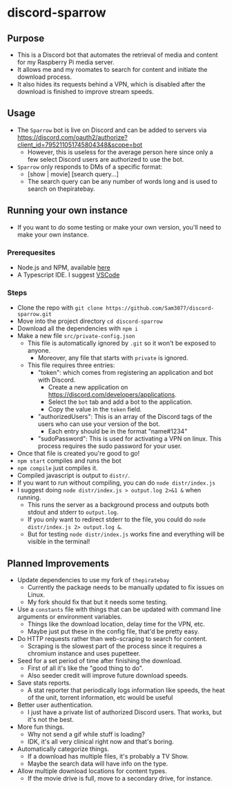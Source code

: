 # discord-sparrow

## Purpose
- This is a Discord bot that automates the retrieval of media and content for my Raspberry Pi media server.
- It allows me and my roomates to search for content and initiate the download process.
- It also hides its requests behind a VPN, which is disabled after the download is finished to improve stream speeds.

## Usage
- The `Sparrow` bot is live on Discord and can be added to servers via https://discord.com/oauth2/authorize?client_id=795211051745804348&scope=bot
  - However, this is useless for the average person here since only a few select Discord users are authorized to use the bot.
- `Sparrow` only responds to DMs of a specific format:
  - [show | movie] [search query...]
  - The search query can be any number of words long and is used to search on thepiratebay.
  
## Running your own instance
- If you want to do some testing or make your own version, you'll need to make your own instance.

### Prerequesites
- Node.js and NPM, available [here](https://nodejs.org/en/)
- A Typescript IDE. I suggest [VSCode](https://code.visualstudio.com/)

### Steps
- Clone the repo with `git clone https://github.com/Sam3077/discord-sparrow.git`
- Move into the project directory `cd discord-sparrow`
- Download all the dependencies with `npm i`
- Make a new file `src/private-config.json`
  - This file is automatically ignored by `.git` so it won't be exposed to anyone.
    - Moreover, any file that starts with `private` is ignored.
  - This file requires three entries:
    - "token": which comes from registering an application and bot with Discord. 
      - Create a new application on https://discord.com/developers/applications.
      - Select the `bot` tab and add a bot to the application.
      - Copy the value in the `token` field.
    - "authorizedUsers": This is an array of the Discord tags of the users who can use your version of the bot.
      - Each entry should be in the format "name#1234"
    - "sudoPassword": This is used for activating a VPN on linux. This process requires the sudo password for your user. 
- Once that file is created you're good to go!
- `npm start` compiles and runs the bot
- `npm compile` just compiles it.
- Compiled javascript is output to `distr/`.
- If you want to run without compiling, you can do `node distr/index.js`
- I suggest doing `node distr/index.js > output.log 2>&1 &` when running.
  - This runs the server as a background process and outputs both stdout and stderr to `output.log`.
  - If you only want to redirect stderr to the file, you could do `node distr/index.js 2> output.log &`.
  - But for testing `node distr/index.js` works fine and everything will be visible in the terminal!

## Planned Improvements
- Update dependencies to use my fork of `thepiratebay`
  - Currently the package needs to be manually updated to fix issues on Linux.
  - My fork should fix that but it needs some testing.
- Use a `constants` file with things that can be updated with command line arguments or environment variables.
  - Things like the download location, delay time for the VPN, etc.
  - Maybe just put these in the config file, that'd be pretty easy.
- Do HTTP requests rather than web-scraping to search for content.
  - Scraping is the slowest part of the process since it requires a chromium instance and uses pupetteer.
- Seed for a set period of time after finishing the download.
  - First of all it's like the "good thing to do".
  - Also seeder credit will improve future download speeds.
- Save stats reports.
  - A stat reporter that periodically logs information like speeds, the heat of the unit, torrent information, etc would be useful
- Better user authentication.
  - I just have a private list of authorized Discord users. That works, but it's not the best.
- More fun things.
  - Why not send a gif while stuff is loading?
  - IDK, it's all very clinical right now and that's boring. 
- Automatically categorize things.
  - If a download has multiple files, it's probably a TV Show.
  - Maybe the search data will have info on the type.
- Allow multiple download locations for content types.
  - If the movie drive is full, move to a secondary drive, for instance. 
